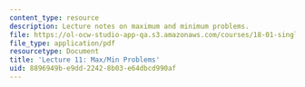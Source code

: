 ```yaml
---
content_type: resource
description: Lecture notes on maximum and minimum problems.
file: https://ol-ocw-studio-app-qa.s3.amazonaws.com/courses/18-01-single-variable-calculus-fall-2006/8896949be9dd22428b03e64dbcd990af_lec11.pdf
file_type: application/pdf
resourcetype: Document
title: 'Lecture 11: Max/Min Problems'
uid: 8896949b-e9dd-2242-8b03-e64dbcd990af
---
```

